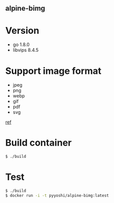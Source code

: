 alpine-bimg
-----------

# Version

- go 1.8.0
- libvips 8.4.5

# Support image format

- jpeg
- png
- webp
- gif
- pdf
- svg

[ref](https://github.com/h2non/bimg/blob/6b76a336738018b21e3e2e3406a37509e730d160/type_test.go#L34)

# Build container

```bash
$ ./build
```

# Test

```bash
$ ./build
$ docker run -i -t pyyoshi/alpine-bimg:latest
```
